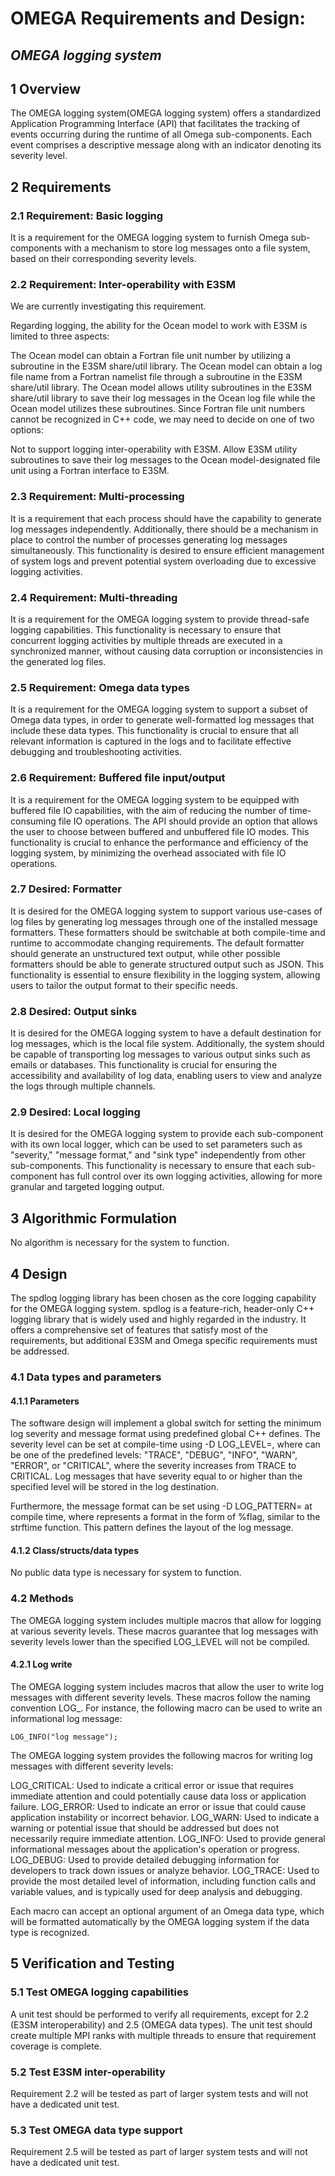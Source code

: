 <!--- Omega OMEGA logging system Requirements and Design ------------------------------------>

# OMEGA Requirements and Design:

## *OMEGA logging system*

## 1 Overview

The OMEGA logging system(OMEGA logging system) offers a standardized Application Programming Interface (API) that facilitates the tracking of events occurring during the runtime of all Omega sub-components. Each event comprises a descriptive message along with an indicator denoting its severity level.

## 2 Requirements

### 2.1 Requirement: Basic logging

It is a requirement for the OMEGA logging system to furnish Omega sub-components with a mechanism to store log messages onto a file system, based on their corresponding severity levels.

### 2.2 Requirement: Inter-operability with E3SM

We are currently investigating this requirement.

Regarding logging, the ability for the Ocean model to work with E3SM is limited to three aspects:

The Ocean model can obtain a Fortran file unit number by utilizing a subroutine in the E3SM share/util library.
The Ocean model can obtain a log file name from a Fortran namelist file through a subroutine in the E3SM share/util library.
The Ocean model allows utility subroutines in the E3SM share/util library to save their log messages in the Ocean log file while the Ocean model utilizes these subroutines.
Since Fortran file unit numbers cannot be recognized in C++ code, we may need to decide on one of two options:

Not to support logging inter-operability with E3SM.
Allow E3SM utility subroutines to save their log messages to the Ocean model-designated file unit using a Fortran interface to E3SM.

### 2.3 Requirement: Multi-processing

It is a requirement that each process should have the capability to generate log messages independently. Additionally, there should be a mechanism in place to control the number of processes generating log messages simultaneously. This functionality is desired to ensure efficient management of system logs and prevent potential system overloading due to excessive logging activities.

### 2.4 Requirement: Multi-threading

It is a requirement for the OMEGA logging system to provide thread-safe logging capabilities. This functionality is necessary to ensure that concurrent logging activities by multiple threads are executed in a synchronized manner, without causing data corruption or inconsistencies in the generated log files.

### 2.5 Requirement: Omega data types

It is a requirement for the OMEGA logging system to support a subset of Omega data types, in order to generate well-formatted log messages that include these data types. This functionality is crucial to ensure that all relevant information is captured in the logs and to facilitate effective debugging and troubleshooting activities.

### 2.6 Requirement: Buffered file input/output

It is a requirement for the OMEGA logging system to be equipped with buffered file IO capabilities, with the aim of reducing the number of time-consuming file IO operations. The API should provide an option that allows the user to choose between buffered and unbuffered file IO modes. This functionality is crucial to enhance the performance and efficiency of the logging system, by minimizing the overhead associated with file IO operations.

### 2.7 Desired: Formatter

It is desired for the OMEGA logging system to support various use-cases of log files by generating log messages through one of the installed message formatters. These formatters should be switchable at both compile-time and runtime to accommodate changing requirements. The default formatter should generate an unstructured text output, while other possible formatters should be able to generate structured output such as JSON. This functionality is essential to ensure flexibility in the logging system, allowing users to tailor the output format to their specific needs.

### 2.8 Desired: Output sinks

It is desired for the OMEGA logging system to have a default destination for log messages, which is the local file system. Additionally, the system should be capable of transporting log messages to various output sinks such as emails or databases. This functionality is crucial for ensuring the accessibility and availability of log data, enabling users to view and analyze the logs through multiple channels.

### 2.9 Desired: Local logging

It is desired for the OMEGA logging system to provide each sub-component with its own local logger, which can be used to set parameters such as "severity," "message format," and "sink type" independently from other sub-components. This functionality is necessary to ensure that each sub-component has full control over its own logging activities, allowing for more granular and targeted logging output.

## 3 Algorithmic Formulation

No algorithm is necessary for the system to function.

## 4 Design

The spdlog logging library has been chosen as the core logging capability for the OMEGA logging system. spdlog is a feature-rich, header-only C++ logging library that is widely used and highly regarded in the industry. It offers a comprehensive set of features that satisfy most of the requirements, but additional E3SM and Omega specific requirements must be addressed.

### 4.1 Data types and parameters

#### 4.1.1 Parameters 

The software design will implement a global switch for setting the minimum log severity and message format using predefined global C++ defines. The severity level can be set at compile-time using -D LOG\_LEVEL=<level>, where <level> can be one of the predefined levels: "TRACE", "DEBUG", "INFO", "WARN", "ERROR", or "CRITICAL", where the severity increases from TRACE to CRITICAL. Log messages that have severity equal to or higher than the specified level will be stored in the log destination.

Furthermore, the message format can be set using -D LOG\_PATTERN=<pattern> at compile time, where <pattern> represents a format in the form of %flag, similar to the strftime function. This pattern defines the layout of the log message.

#### 4.1.2 Class/structs/data types

No public data type is necessary for system to function.

### 4.2 Methods

The OMEGA logging system includes multiple macros that allow for logging at various severity levels. These macros guarantee that log messages with severity levels lower than the specified LOG\_LEVEL will not be compiled.

#### 4.2.1 Log write

The OMEGA logging system includes macros that allow the user to write log messages with different severity levels. These macros follow the naming convention LOG_<severity level>. For instance, the following macro can be used to write an informational log message:

    LOG_INFO("log message");

The OMEGA logging system provides the following macros for writing log messages with different severity levels:

LOG\_CRITICAL: Used to indicate a critical error or issue that requires immediate attention and could potentially cause data loss or application failure.
LOG\_ERROR: Used to indicate an error or issue that could cause application instability or incorrect behavior.
LOG\_WARN: Used to indicate a warning or potential issue that should be addressed but does not necessarily require immediate attention.
LOG\_INFO: Used to provide general informational messages about the application's operation or progress.
LOG\_DEBUG: Used to provide detailed debugging information for developers to track down issues or analyze behavior.
LOG\_TRACE: Used to provide the most detailed level of information, including function calls and variable values, and is typically used for deep analysis and debugging.

Each macro can accept an optional argument of an Omega data type, which will be formatted automatically by the OMEGA logging system if the data type is recognized. 

## 5 Verification and Testing

### 5.1 Test OMEGA logging capabilities

A unit test should be performed to verify all requirements, except for 2.2 (E3SM interoperability) and 2.5 (OMEGA data types). The unit test should create multiple MPI ranks with multiple threads to ensure that requirement coverage is complete.

### 5.2 Test E3SM inter-operability

Requirement 2.2 will be tested as part of larger system tests and will not have a dedicated unit test.


### 5.3 Test OMEGA data type support

Requirement 2.5 will be tested as part of larger system tests and will not have a dedicated unit test.


